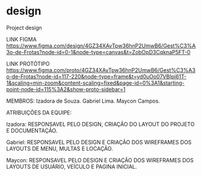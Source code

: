 # design
 Project design

LINK FIGMA
https://www.figma.com/design/4GZ34XAvTpw36hnP2UmwB6/Gest%C3%A3o-de-Frotas?node-id=0-1&node-type=canvas&t=ZobOpD3CqknaP5FT-0

LINK PROTÓTIPO
https://www.figma.com/proto/4GZ34XAvTpw36hnP2UmwB6/Gest%C3%A3o-de-Frotas?node-id=117-220&node-type=frame&t=yd0uOo07VBIpi61T-1&scaling=min-zoom&content-scaling=fixed&page-id=0%3A1&starting-point-node-id=115%3A2&show-proto-sidebar=1

MEMBROS:
Izadora de Souza.
Gabriel Lima.
Maycon Campos.

ATRIBUIÇÕES DA EQUIPE:

Izadora: RESPONSAVEL PELO DESIGN, CRIAÇÃO DO LAYOUT DO PROJETO E DOCUMENTAÇÃO. 

Gabriel: RESPONSAVEL PELO DESIGN E CRIAÇÃO DOS WIREFRAMES DOS LAYOUTS DE MENU, MULTAS E LOCAÇÃO.

Maycon:  RESPONSAVEL PELO DESIGN E CRIAÇÃO DOS WIREFRAMES DOS LAYOUTS DE USUÁRIO, VEÍCULO E PAGINA INICIAL.
